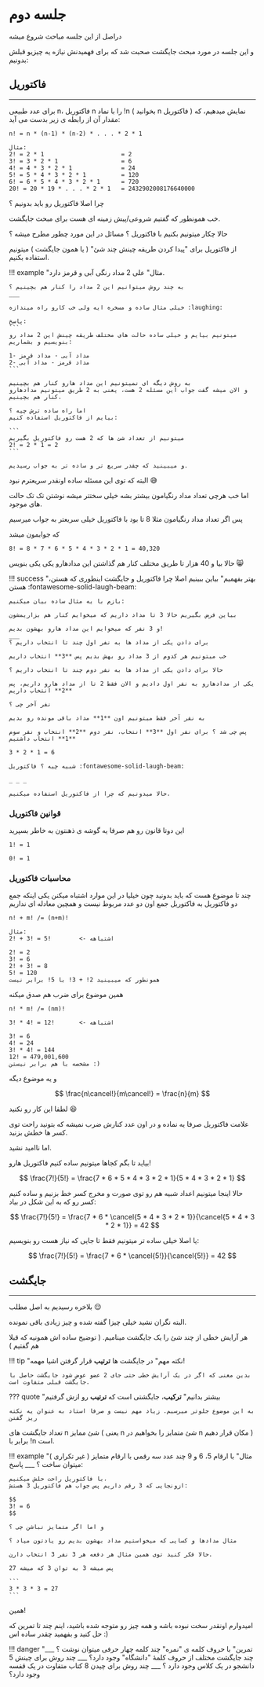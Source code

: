 # جلسه دوم

دراصل از این جلسه مباحث شروع میشه

و این جلسه در مورد مبحث جایگشت صحبت شد که برای فهمیدنش نیازه یه چیزیو قبلش بدونیم:

## فاکتوریل
___

برای عدد طبیعی n، فاکتوریل n را با نماد !n ( بخوانید n فاکتوریل ) نمایش میدهیم، که مقدار آن از رابطه ی زیر بدست می آید:

```
n! = n * (n-1) * (n-2) * . . . * 2 * 1

مثال:
2! = 2 * 1                      = 2
3! = 3 * 2 * 1                  = 6
4! = 4 * 3 * 2 * 1              = 24
5! = 5 * 4 * 3 * 2 * 1          = 120
6! = 6 * 5 * 4 * 3 * 2 * 1      = 720
20! = 20 * 19 * . . . * 2 * 1   = 2432902008176640000
```

چرا اصلا فاکتوریل رو باید بدونیم ؟

خب همونطور که گفتیم شروعی/پیش زمینه ای هست برای مبحث جایگشت.

حالا چکار میتونیم بکنیم با فاکتوریل ؟ مسائل در این مورد چطور مطرح میشه ؟

از فاکتوریل برای "پیدا کردن طریقه چینش چند شئ" ( یا همون جایگشت ) میتونیم استفاده بکنیم.

!!! example "مثال"
    علی 2 مداد رنگی آبی و قرمز دارد.

    به چند روش میتوانیم این 2 مداد را کنار هم بچینیم ؟
    ___

    خیلی مثال ساده و مسخره ایه ولی خب کارو راه میندازه :laughing:

    پاسخ:
    ```
    میتونیم بیایم و خیلی ساده حالت های مختلف طریقه چینش این 2 مداد رو بنویسیم و بشماریم:

    1- مداد آبی - مداد قرمز
    2- مداد قرمز - مداد آبی
    ```

    به روش دیگه ای نمیتونیم این مداد هارو کنار هم بچینیم
    و الان میشه گفت جواب این مسئله 2 هست، یعنی به 2 طریق میتونیم مدادهارو کنار هم بچینیم.

    اما راه ساده ترش چیه ؟
    بیایم از فاکتوریل استفاده کنیم:

    ```
    میتونیم از تعداد شئ ها که 2 هست رو فاکتوریل بگیریم
    2! = 2 * 1 = 2
    ```

    و میبینید که چقدر سریع تر و ساده تر به جواب رسیدیم.

البته که توی این مسئله ساده اونقدر سریعترم نبود :sweat_smile:

اما خب هرچی تعداد مداد رنگیامون بیشتر بشه خیلی سختتر میشه نوشتن تک تک حالت های موجود.

پس اگر تعداد مداد رنگیامون مثلا 8 تا بود با فاکتوریل خیلی سریعتر به جواب میرسیم

که جوابمون میشد
```
8! = 8 * 7 * 6 * 5 * 4 * 3 * 2 * 1 = 40,320
```

حالا بیا و 40 هزار تا طریق مختلف کنار هم گذاشتن این مدادهارو یکی یکی بنویس :smile_cat:

!!! success "بهتر بفهمیم"
    بیاین ببینیم اصلا چرا فاکتوریل و جایگشت اینطوری که هستن، هستن :fontawesome-solid-laugh-beam:

    بازم با یه مثال ساده بیان میکنیم:

    بیاین فرض بگیریم حالا 3 تا مداد داریم که میخوایم کنار هم بزاریمشون

    و 3 نفر که میخوایم این مداد هارو بهشون بدیم!
    ___
    برای دادن یکی از مداد ها به نفر اول چند تا انتخاب داریم ؟

    خب میتونیم هر کدوم از 3 مداد رو بهش بدیم پس **3** انتخاب داریم

    حالا برای دادن یکی از مداد ها به نفر دوم چند تا انتخاب داریم ؟

    یکی از مدادهارو به نفر اول دادیم و الان فقط 2 تا از مداد هارو داریم، پس **2** انتخاب داریم

    نفر آخر چی ؟

    به نفر آخر فقط میتونیم اون **1** مداد باقی مونده رو بدیم

    پس چی شد ؟ برای نفر اول **3** انتخاب، نفر دوم **2** انتخاب و نفر سوم **1** انتخاب داشتیم

    3 * 2 * 1 = 6

    شبیه چیه ؟ فاکتوریل :fontawesome-solid-laugh-beam:

    _ _ _

    حالا میدونیم که چرا از فاکتوریل استفاده میکنیم.

### قوانین فاکتوریل

این دوتا قانون رو هم صرفا یه گوشه ی ذهنتون به خاطر بسپرید
```
1! = 1

0! = 1
```

### محاسبات فاکتوریل

چند تا موضوع هست که باید بدونید چون خیلیا در این موارد اشتباه میکنن
یکی اینکه جمع دو فاکتوریل به فاکتوریل جمع اون دو عدد مربوط نیست و همچین معادله ای نداریم
```
n! + m! /= (n+m)!

مثال:
2! + 3! = 5!        <- اشتباهه

2! = 2
3! = 6
2! + 3! = 8
5! = 120
همونطور که میبینید 2! + 3! با 5! برابر نیست
```

همین موضوع برای ضرب هم صدق میکنه
```
n! * m! /= (nm)!

3! * 4! = 12!       <- اشتباهه

3! = 6
4! = 24
3! * 4! = 144
12! = 479,001,600
مشخصه با هم برابر نیستن :)
```

و یه موضوع دیگه

$$
\frac{n\cancel!}{m\cancel!} = \frac{n}{m}
$$

لطفا این کار رو نکنید :laughing:

علامت فاکتوریل صرفا یه نماده و در اون عدد کنارش ضرب نمیشه که بتونید راحت توی کسر ها خطش بزنید.

اما ناامید نشید.

بیاید تا بگم کجاها میتونیم ساده کنیم فاکتوریل هارو!

$$
\frac{7!}{5!} = \frac{7 * 6 * 5 * 4 * 3 * 2 * 1}{5 * 4 * 3 * 2 * 1}
$$

حالا اینجا میتونیم اعداد شبیه هم رو توی صورت و مخرج کسر خط بزنیم و ساده کنیم کسر رو که به این شکل در بیاد:

$$
\frac{7!}{5!} = \frac{7 * 6 * \cancel{5 * 4 * 3 * 2 * 1}}{\cancel{5 * 4 * 3 * 2 * 1}} = 42
$$

یا اصلا خیلی ساده تر میتونیم فقط تا جایی که نیاز هست رو بنویسیم:

$$
\frac{7!}{5!} = \frac{7 * 6 * \cancel{5!}}{\cancel{5!}} = 42
$$

## جایگشت
___
بلاخره رسیدیم به اصل مطلب :relieved:

البته نگران نشید خیلی چیزا گفته شده و چیز زیادی باقی نمونده.

هر آرایش خطی از چند شئ را یک جایگشت مینامیم. ( توضیح ساده اش همونیه که قبلا هم گفتیم )

!!! tip "نکته مهم"
    در جایگشت ها **ترتیب** قرار گرفتن اشیا مهمه!

    بدین معنی که اگر در یک آرایش خطی حتی جای 2 عضو عوض شود جایگشت حاصل با جایگشت قبلی متفاوت است.

??? quote "بیشتر بدانیم"
    **ترکیب**، جایگشتی است که **ترتیب** رو ازش گرفتیم

    به این موضوع جلوتر میرسیم. زیاد مهم نیست و صرفا استاد به عنوان یه نکته ریز گفتن

تعداد جایگشت های n شئ ممایز ( یعنی n شئ متمایز را بخواهیم در n مکان قرار دهیم ) برابر با !n است.

!!! example "مثال"
    با ارقام 5، 6 و 9 چند عدد سه رقمی با ارقام متمایز ( غیر تکراری ) میتوان ساخت ؟
    ___
    پاسخ:

    با فاکتوریل راحت حلش میکنیم، 
    ازونجایی که 3 رقم داریم پس جواب هم فاکتوریل 3 هستش:

    $$
    3! = 6
    $$

    و اما اگر متمایز نباشن چی ؟

    مثال مدادها و کسایی که میخواستیم مداد بهشون بدیم رو یادتون میاد ؟

    حالا فکر کنید توی همین مثال هر دفعه هر 3 نفر 3 انتخاب دارن.

    پس میشه 3 به توان 3 که میشه 27

    ```
    3 * 3 * 3 = 27
    ```

همین!

امیدوارم اونقدر سخت نبوده باشه و همه چیز رو متوجه شده باشید، اینم چند تا تمرین که حل کنید و بفهمید چقدر ساده اس :)

!!! danger "تمرین" 
    با حروف کلمه ی "نمره" چند کلمه چهار حرفی میتوان نوشت ؟
    ___
    چند جایگشت مختلف از حروف کلمهٔ "دانشگاه" وجود دارد؟
    ___
    چند روش برای چینش 5 دانشجو در یک کلاس وجود دارد ؟
    ___
    چند روش برای چیدن 8 کتاب متفاوت در یک قفسه وجود دارد؟